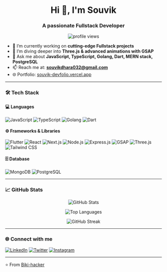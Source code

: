 <h1 align="center">Hi 👋, I'm Souvik</h1>
<h3 align="center">A passionate Fullstack Developer</h3>

<p align="center">
  <img src="https://komarev.com/ghpvc/?username=Biki-hacker&label=Profile%20views&color=0e75b6&style=flat" alt="profile views" />
</p>

- 🔭 I’m currently working on **cutting-edge Fullstack projects**  
- 🌱 I’m diving deeper into **Three.js & advanced animations with GSAP**  
- 💬 Ask me about **JavaScript, TypeScript, Golang, Dart, MERN stack, PostgreSQL**  
- 📫 Reach me at: **souvikdhara032@gmail.com**  
- 🌐 Portfolio: [souvik-devfolio.vercel.app](https://souvik-devfolio.vercel.app)

---

### 🛠️ Tech Stack

#### 💻 Languages
![JavaScript](https://img.shields.io/badge/-JavaScript-black?style=flat-square&logo=javascript)
![TypeScript](https://img.shields.io/badge/-TypeScript-black?style=flat-square&logo=typescript)
![Golang](https://img.shields.io/badge/-Go-black?style=flat-square&logo=go)
![Dart](https://img.shields.io/badge/-Dart-black?style=flat-square&logo=dart)

#### ⚙️ Frameworks & Libraries
![Flutter](https://img.shields.io/badge/-Flutter-black?style=flat-square&logo=flutter)
![React](https://img.shields.io/badge/-React-black?style=flat-square&logo=react)
![Next.js](https://img.shields.io/badge/-Next.js-black?style=flat-square&logo=next.js)
![Node.js](https://img.shields.io/badge/-Node.js-black?style=flat-square&logo=node.js)
![Express.js](https://img.shields.io/badge/-Express-black?style=flat-square&logo=express)
![GSAP](https://img.shields.io/badge/-GSAP-black?style=flat-square&logo=greensock)
![Three.js](https://img.shields.io/badge/-Three.js-black?style=flat-square&logo=three.js)
![Tailwind CSS](https://img.shields.io/badge/-TailwindCSS-black?style=flat-square&logo=tailwind-css)

#### 🗄️ Database
![MongoDB](https://img.shields.io/badge/-MongoDB-black?style=flat-square&logo=mongodb)
![PostgreSQL](https://img.shields.io/badge/-PostgreSQL-black?style=flat-square&logo=postgresql)

---

### 📈 GitHub Stats

<p align="center">
  <img src="https://github-readme-stats.vercel.app/api?username=Biki-hacker&show_icons=true&theme=radical" alt="GitHub Stats" />
</p>

<p align="center">
  <img src="https://github-readme-stats.vercel.app/api/top-langs/?username=Biki-hacker&layout=compact&theme=radical" alt="Top Languages" />
</p>

<p align="center">
  <img src="https://github-readme-streak-stats.herokuapp.com/?user=Biki-hacker&theme=radical" alt="GitHub Streak" />
</p>

---

### 🌐 Connect with me

[![LinkedIn](https://img.shields.io/badge/LinkedIn-0077B5?style=flat-square&logo=linkedin&logoColor=white)](https://www.linkedin.com/in/souvik-dhara-3a4bab336/)
[![Twitter](https://img.shields.io/badge/Twitter-1DA1F2?style=flat-square&logo=twitter&logoColor=white)](https://x.com/SouvikDhara99/)
[![Instagram](https://img.shields.io/badge/Instagram-E4405F?style=flat-square&logo=instagram&logoColor=white)](https://www.instagram.com/biksou84/)

---

⭐️ From [Biki-hacker](https://github.com/Biki-hacker)
